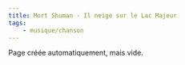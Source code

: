 ```yaml
---
title: Mort Shuman - Il neige sur le Lac Majeur
tags:
    - musique/chanson
---
```


Page créée automatiquement, mais vide.
